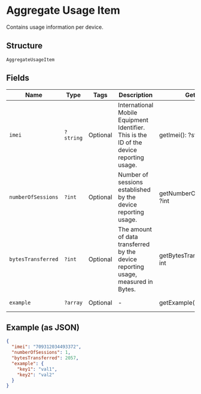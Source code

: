 
# Aggregate Usage Item

Contains usage information per device.

## Structure

`AggregateUsageItem`

## Fields

| Name | Type | Tags | Description | Getter | Setter |
|  --- | --- | --- | --- | --- | --- |
| `imei` | `?string` | Optional | International Mobile Equipment Identifier. This is the ID of the device reporting usage. | getImei(): ?string | setImei(?string imei): void |
| `numberOfSessions` | `?int` | Optional | Number of sessions established by the device reporting usage. | getNumberOfSessions(): ?int | setNumberOfSessions(?int numberOfSessions): void |
| `bytesTransferred` | `?int` | Optional | The amount of data transferred by the device reporting usage, measured in Bytes. | getBytesTransferred(): ?int | setBytesTransferred(?int bytesTransferred): void |
| `example` | `?array` | Optional | - | getExample(): ?array | setExample(?array example): void |

## Example (as JSON)

```json
{
  "imei": "709312034493372",
  "numberOfSessions": 1,
  "bytesTransferred": 2057,
  "example": {
    "key1": "val1",
    "key2": "val2"
  }
}
```

